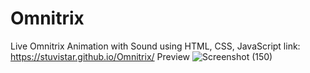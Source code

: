 # Omnitrix
Live Omnitrix Animation with Sound using HTML, CSS, JavaScript
link: https://stuvistar.github.io/Omnitrix/
Preview
![Screenshot (150)](https://user-images.githubusercontent.com/63628908/182876455-2211b765-6b41-4ed9-ace9-c627aea231bc.png)
